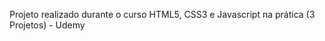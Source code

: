 <link href="https://marciolevys.github.io/portfolio/" alt="Link do site" rel="stylesheet"
    />

Projeto realizado durante o curso HTML5, CSS3 e Javascript na prática (3 Projetos) - Udemy
